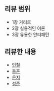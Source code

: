 ## 리뷰 범위
- 1장 거리로
- 2장 실용적인 이론
- 3장 유용한 안티패턴

## 리뷰한 내용
- [인철](review/incheol.md)
- [동훈](review/donghun.md)
- [은지](review/eunji.md)
- [성준](review/sungjun.md)